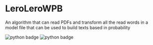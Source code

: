 # LeroLeroWPB
An algorithm that can read PDFs and transform all the read words in a model file that can be used to build texts based in probability

![python badge](https://img.shields.io/badge/Python-14354C?style=for-the-badge&logo=python&logoColor=white)
![python badge](https://img.shields.io/badge/Beta-fff?style=for-the-badge)
